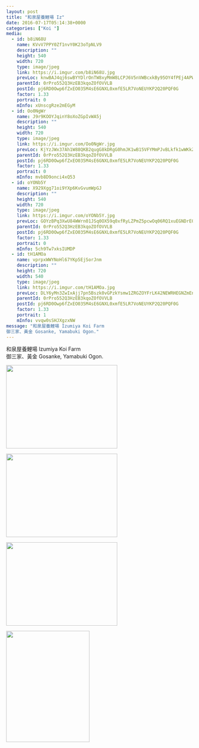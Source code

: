 ```yaml
---
layout: post
title: "和泉屋養鯉場 Iz" 
date: 2016-07-17T05:14:38+0000 
categories: ["Koi "] 
media:
  - id: b8iN68U
    name: KVvV7PPY0Zf1nvY0K23oTpNLV9
    description: ""   
    height: 540
    width: 720
    type: image/jpeg
    link: https://i.imgur.com/b8iN68U.jpg
    prevLoc: knwBAJ4qj6swBYYDlrOnTW8xyMmW8LCPJ6V5nVWBcxkBy95OY4fPEj4APWP8cgNEPNwQ1nu4EMy67QpLF1D4vxrJJVSw9J439vrJCvmkYjVEzEFgkgn4rw4qF677xyBxAXiWmozBA8QPfz3KzLKNrACo0LE9Y2lBFxLKo2669JHmwZBMGooJs3r91B3m78iVqlPzlVykIJ26WnvMKPiMl3zJ1OkKTl1q0xqZRpI9B5wMJDO2UwR5QVj5OWsNYy1z4NYJ
    parentId: 0rPro552Q3HzEB3kqoZOfOVVLB
    postId: pj6RD0Owp6fZxEO035M4sE6GNXL0xmfE5LR7VoNEUYKP2Q20PQF0G
    factor: 1.33
    portrait: 0
    mInfo: xUnscgRze2mEGyM
  - id: Oo0NgWr
    name: J9r9KOOYJqinY8oXoZGpIvWA5j
    description: ""   
    height: 540
    width: 720
    type: image/jpeg
    link: https://i.imgur.com/Oo0NgWr.jpg
    prevLoc: KjYzJWx37Ah1W88QKB2qugG8kDRgG0hmJK1wB15VFYMmPJvBLkfk1wWKkZkOIBG6EGqNRJhvVJKz9mBYHJlAQYrEK1tKkvpk8PXYiEKno98AJqhgVgPw8OwytRoGg6gGvVu4WW6pAZ01inLAMPr08mF7ZRWOzY2AFRqV3xEEL2fO0r2pN66MhXyvWJXMZZHL7An6N940f02jVzY2ngfw42L09Lj1tW0B32oX4XsPOrRKL739FxgML8WMZ0FAXwJ1vOMQ
    parentId: 0rPro552Q3HzEB3kqoZOfOVVLB
    postId: pj6RD0Owp6fZxEO035M4sE6GNXL0xmfE5LR7VoNEUYKP2Q20PQF0G
    factor: 1.33
    portrait: 0
    mInfo: mvb8D9onci4xQ53
  - id: oYONb5Y
    name: X929Xgg71oi9YXp6KvGvumWpGJ
    description: ""   
    height: 540
    width: 720
    type: image/jpeg
    link: https://i.imgur.com/oYONb5Y.jpg
    prevLoc: GOYzBPq3XwU84WWrn01JSq0OX59q0xfRyLZPmZ5pcwOq06RQ1xuEGNDrE0EQTXrgAr5kyluE398yPNKrCVo8vG0PkkFRQqXR452XTq3YZ0XPDpSwxwN2QX2zfzMG8yYEZgfZpoGRBgZKFNwMLL3AmRCPAolk5E7MsO3jryg2Q6fj1MYKLjQwu2g0mE5Q0xs38kMWrz3Pi9YLq3M9ggsAgkDR78MOT8lEN9pKonU9QE7BEJwwTDK4rM5Av1S3kRJy45Z
    parentId: 0rPro552Q3HzEB3kqoZOfOVVLB
    postId: pj6RD0Owp6fZxEO035M4sE6GNXL0xmfE5LR7VoNEUYKP2Q20PQF0G
    factor: 1.33
    portrait: 0
    mInfo: 5ch9Tw7xksIUMDP
  - id: tH1AMOa
    name: vprpxWWYNoHl67YKp5EjSorJnm
    description: ""   
    height: 720
    width: 540
    type: image/jpeg
    link: https://i.imgur.com/tH1AMOa.jpg
    prevLoc: DLY6yMn3ZwIxAjj7pn5Bszk0vGPzkYsmw1ZRGZOYFrLK42NEWRHEGNZmEnE3TNg3J5ykD0Tm7xngEo5jiWNy9xODx2fMQLLOkyMmfBn71YDrkMhy0yz57q55FRBEJ8wGJjtyWwALX6WyFZV4jlY3BzTQvLWm0yVxskozBX007QtnlN2Lorr5hnw2V7nJxzCrYM86xOw7cYDRW9q8ZqfWr8Q5NNxKIByAllVnLMtEnz3LnvNgCZ6xDolxgGuPwy2pPNx7
    parentId: 0rPro552Q3HzEB3kqoZOfOVVLB
    postId: pj6RD0Owp6fZxEO035M4sE6GNXL0xmfE5LR7VoNEUYKP2Q20PQF0G
    factor: 1.33
    portrait: 1
    mInfo: vvqw0sSHJXgzxNW
message: "和泉屋養鯉場 Izumiya Koi Farm  
御三家、黃金 Gosanke, Yamabuki Ogon."
---
```


和泉屋養鯉場 Izumiya Koi Farm  
御三家、黃金 Gosanke, Yamabuki Ogon.


[//]: #media:  
<a href="https://i.imgur.com/b8iN68U.jpg"><img src="https://i.imgur.com/b8iN68U.jpg" height="225" width="300" /></a> 
  

<a href="https://i.imgur.com/Oo0NgWr.jpg"><img src="https://i.imgur.com/Oo0NgWr.jpg" height="225" width="300" /></a> 
  

<a href="https://i.imgur.com/oYONb5Y.jpg"><img src="https://i.imgur.com/oYONb5Y.jpg" height="225" width="300" /></a> 
  

<a href="https://i.imgur.com/tH1AMOa.jpg"><img src="https://i.imgur.com/tH1AMOa.jpg" height="300" width="225" /></a> 
 
